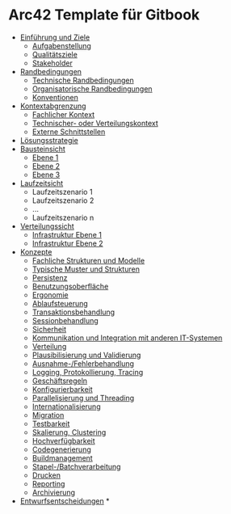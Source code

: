# Arc42 Template für Gitbook

* [Einführung und Ziele](01-introduction-and-goals.md) 
    * [Aufgabenstellung](01-introduction-and-goals.md#requirements) 
    * [Qualitätsziele](01-introduction-and-goals.md#qualitygoals) 
    * [Stakeholder](01-introduction-and-goals.md#stakeholder)
* [Randbedingungen](02-architecture-constraints.md) 
    * [Technische Randbedingungen](02-architecture-constraints.md#technical) 
    * [Organisatorische Randbedingungen](02-architecture-constraints.md#organisational) 
    * [Konventionen](02-architecture-constraints.md#conventions)
* [Kontextabgrenzung](03-system-scope-and-context.md) 
    * [Fachlicher Kontext](03-system-scope-and-context.md#functional-context) 
    * [Technischer- oder Verteilungskontext](03-system-scope-and-context.md#technical-context) 
    * [Externe Schnittstellen](03-system-scope-and-context.md#external-interfaces)
* [Lösungsstrategie](04-solution-strategy.md)
* [Bausteinsicht](05-building-block-view.md)
    * [Ebene 1]()
    * [Ebene 2]()
    * [Ebene 3]()
* [Laufzeitsicht](06-runtime-view.md)
    * Laufzeitszenario 1
    * Laufzeitszenario 2
    * ...
    * Laufzeitszenario n
* [Verteilungssicht](07-deployment-view.md)
    * [Infrastruktur Ebene 1](07-deployment-view.md#level-1)
    * [Infrastruktur Ebene 2](07-deployment-view.md#level-2)
* [Konzepte](08-concepts.md)
    * [Fachliche Strukturen und Modelle](08-concepts.md#structures)
    * [Typische Muster und Strukturen](08-concepts.md#patterns)
    * [Persistenz](08-concepts.md#persistence)
    * [Benutzungsoberfläche](08-concepts.md#gui)
    * [Ergonomie](08-concepts.md#ux)
    * [Ablaufsteuerung](08-concepts.md#flow)
    * [Transaktionsbehandlung](08-concepts.md#transactions)
    * [Sessionbehandlung](08-concepts.md#sessions)
    * [Sicherheit](08-concepts.md#security)
    * [Kommunikation und Integration mit anderen IT-Systemen](08-concepts.md#communication)
    * [Verteilung](08-concepts.md#distribution)
    * [Plausibilisierung und Validierung](08-concepts.md#validation)
    * [Ausnahme-/Fehlerbehandlung](08-concepts.md#exceptions)
    * [Logging, Protokollierung, Tracing](08-concepts.md#logging)
    * [Geschäftsregeln](08-concepts.md#business-rules)
    * [Konfigurierbarkeit](08-concepts.md#configuration)
    * [Parallelisierung und Threading](08-concepts.md#multi-threading)
    * [Internationalisierung](08-concepts.md#i18n)
    * [Migration](08-concepts.md#migration)
    * [Testbarkeit](08-concepts.md#testing)
    * [Skalierung, Clustering](08-concepts.md#scaling)
    * [Hochverfügbarkeit](08-concepts.md#ha)
    * [Codegenerierung](08-concepts.md#code-generation)
    * [Buildmanagement](08-concepts.md#build)
    * [Stapel-/Batchverarbeitung](08-concepts.md#bulk)
    * [Drucken](08-concepts.md#print)
    * [Reporting](08-concepts.md#reporting)
    * [Archivierung](08-concepts.md#archiving)
 * [Entwurfsentscheidungen](09-design-decisions.md)
    * 



